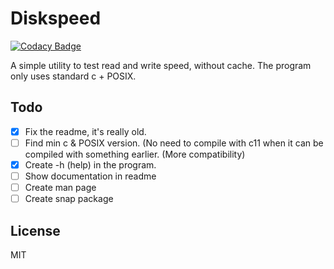 # Diskspeed

[![Codacy Badge](https://api.codacy.com/project/badge/Grade/7e95d422a4cc49f2b5ed131e81483cc9)](https://app.codacy.com/manual/Dko1905/diskspeed?utm_source=github.com&utm_medium=referral&utm_content=Dko1905/diskspeed&utm_campaign=Badge_Grade_Dashboard)

A simple utility to test read and write speed, without cache.
The program only uses standard c + POSIX.

## Todo
-   [x] Fix the readme, it's really old.
-   [ ] Find min c & POSIX version. (No need to compile with c11 when it can be compiled with something earlier. (More compatibility)
-   [x] Create -h (help) in the program.
-   [ ] Show documentation in readme
-   [ ] Create man page
-   [ ] Create snap package
## License
MIT
